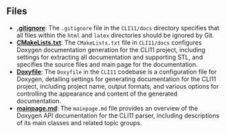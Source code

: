 
## Files
- **[.gitignore](docs/.gitignore.driver.md)**: The `.gitignore` file in the `CLI11/docs` directory specifies that all files within the `html` and `latex` directories should be ignored by Git.
- **[CMakeLists.txt](docs/CMakeLists.txt.driver.md)**: The `CMakeLists.txt` file in `CLI11/docs` configures Doxygen documentation generation for the CLI11 project, including settings for extracting all documentation and supporting STL, and specifies the source files and main page for the documentation.
- **[Doxyfile](docs/Doxyfile.driver.md)**: The `Doxyfile` in the `CLI11` codebase is a configuration file for Doxygen, detailing settings for generating documentation for the CLI11 project, including project name, output formats, and various options for controlling the appearance and content of the generated documentation.
- **[mainpage.md](docs/mainpage.md.driver.md)**: The `mainpage.md` file provides an overview of the Doxygen API documentation for the CLI11 parser, including descriptions of its main classes and related topic groups.
